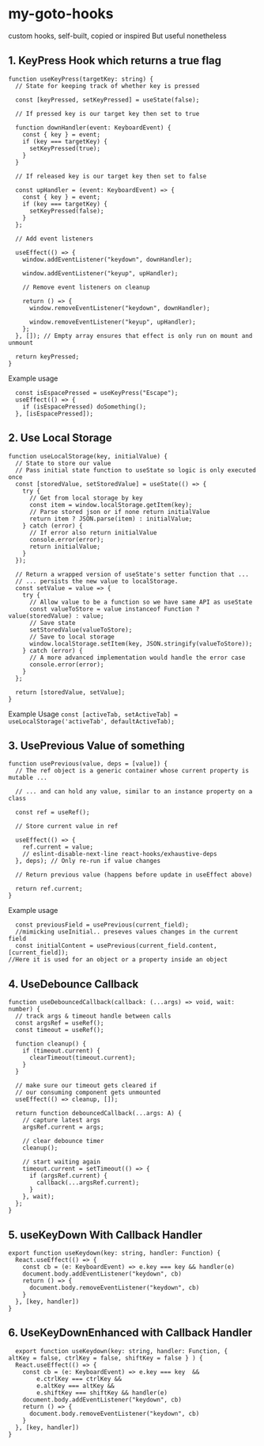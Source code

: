 # my-goto-hooks
custom hooks, self-built, copied or inspired But useful nonetheless
## 1. KeyPress Hook which returns a true flag
```
function useKeyPress(targetKey: string) {
  // State for keeping track of whether key is pressed

  const [keyPressed, setKeyPressed] = useState(false);

  // If pressed key is our target key then set to true

  function downHandler(event: KeyboardEvent) {
    const { key } = event;
    if (key === targetKey) {
      setKeyPressed(true);
    }
  }

  // If released key is our target key then set to false

  const upHandler = (event: KeyboardEvent) => {
    const { key } = event;
    if (key === targetKey) {
      setKeyPressed(false);
    }
  };

  // Add event listeners

  useEffect(() => {
    window.addEventListener("keydown", downHandler);

    window.addEventListener("keyup", upHandler);

    // Remove event listeners on cleanup

    return () => {
      window.removeEventListener("keydown", downHandler);

      window.removeEventListener("keyup", upHandler);
    };
  }, []); // Empty array ensures that effect is only run on mount and unmount

  return keyPressed;
}
```
Example usage

```
  const isEspacePressed = useKeyPress("Escape");
  useEffect(() => {
    if (isEspacePressed) doSomething();
  }, [isEspacePressed]);
```
## 2. Use Local Storage
```
function useLocalStorage(key, initialValue) {
  // State to store our value
  // Pass initial state function to useState so logic is only executed once
  const [storedValue, setStoredValue] = useState(() => {
    try {
      // Get from local storage by key
      const item = window.localStorage.getItem(key);
      // Parse stored json or if none return initialValue
      return item ? JSON.parse(item) : initialValue;
    } catch (error) {
      // If error also return initialValue
      console.error(error);
      return initialValue;
    }
  });

  // Return a wrapped version of useState's setter function that ...
  // ... persists the new value to localStorage.
  const setValue = value => {
    try {
      // Allow value to be a function so we have same API as useState
      const valueToStore = value instanceof Function ? value(storedValue) : value;
      // Save state
      setStoredValue(valueToStore);
      // Save to local storage
      window.localStorage.setItem(key, JSON.stringify(valueToStore));
    } catch (error) {
      // A more advanced implementation would handle the error case
      console.error(error);
    }
  };

  return [storedValue, setValue];
}
```
Example Usage
```const [activeTab, setActiveTab] = useLocalStorage('activeTab', defaultActiveTab);```
## 3. UsePrevious Value of something
```
function usePrevious(value, deps = [value]) {
  // The ref object is a generic container whose current property is mutable ...

  // ... and can hold any value, similar to an instance property on a class

  const ref = useRef();

  // Store current value in ref

  useEffect(() => {
    ref.current = value;
    // eslint-disable-next-line react-hooks/exhaustive-deps
  }, deps); // Only re-run if value changes

  // Return previous value (happens before update in useEffect above)

  return ref.current;
}
```
Example usage
```
  const previousField = usePrevious(current_field);
  //mimicking useInitial.. preseves values changes in the current field
  const initialContent = usePrevious(current_field.content, [current_field]);
//Here it is used for an object or a property inside an object
```

## 4. UseDebounce Callback
```
function useDebouncedCallback(callback: (...args) => void, wait: number) {
  // track args & timeout handle between calls
  const argsRef = useRef();
  const timeout = useRef();

  function cleanup() {
    if (timeout.current) {
      clearTimeout(timeout.current);
    }
  }

  // make sure our timeout gets cleared if
  // our consuming component gets unmounted
  useEffect(() => cleanup, []);

  return function debouncedCallback(...args: A) {
    // capture latest args
    argsRef.current = args;

    // clear debounce timer
    cleanup();

    // start waiting again
    timeout.current = setTimeout(() => {
      if (argsRef.current) {
        callback(...argsRef.current);
      }
    }, wait);
  };
}
```
## 5. useKeyDown With Callback Handler
```
export function useKeydown(key: string, handler: Function) {
  React.useEffect(() => {
    const cb = (e: KeyboardEvent) => e.key === key && handler(e)
    document.body.addEventListener("keydown", cb)
    return () => {
      document.body.removeEventListener("keydown", cb)
    }
  }, [key, handler])
}

```
## 6. UseKeyDownEnhanced with Callback Handler
```
  export function useKeydown(key: string, handler: Function, {   altKey = false, ctrlKey = false, shiftKey = false } ) {
  React.useEffect(() => {
    const cb = (e: KeyboardEvent) => e.key === key  &&
        e.ctrlKey === ctrlKey &&
        e.altKey === altKey &&
        e.shiftKey === shiftKey && handler(e)
    document.body.addEventListener("keydown", cb)
    return () => {
      document.body.removeEventListener("keydown", cb)
    }
  }, [key, handler])
}

```


